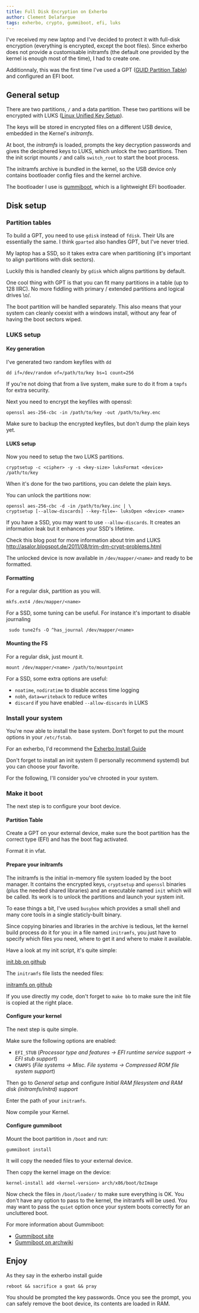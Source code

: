 ```yaml
---
title: Full Disk Encryption on Exherbo
author: Clement Delafargue
tags: exherbo, crypto, gummiboot, efi, luks
---
```


I've received my new laptop and I've decided to protect it with full-disk
encryption (everything is encrypted, except the boot files). Since exherbo
does not provide a customisable initramfs (the default one provided by the
kernel is enough most of the time), I had to create one.

Additionnaly, this was the first time I've used a GPT ([GUID Partition
Table](http://en.wikipedia.org/wiki/GUID_Partition_Table)) and configured an
EFI boot.

## General setup

There are two partitions, `/` and a data partition. These two partitions will
be encrypted with LUKS ([Linux Unified Key Setup](http://en.wikipedia.org/wiki/LUKS)).

The keys will be stored in encrypted files on a different USB device, embedded in the Kernel's *initramfs*.

At boot, the *initramfs* is loaded, prompts the key decryption passwords and
gives the deciphered keys to LUKS, which unlock the two partitions. Then the
init script mounts `/` and calls `switch_root` to start the boot process.

The initramfs archive is bundled in the kernel, so the USB device only
contains bootloader config files and the kernel archive.

The bootloader I use is
[gummiboot](http://freedesktop.org/wiki/Software/gummiboot/), which is a
lightweight EFI bootloader.

## Disk setup


### Partition tables

To build a GPT, you need to use `gdisk` instead of `fdisk`. Their UIs are
essentially the same. I think `gparted` also handles GPT, but I've never
tried.

My laptop has a SSD, so it takes extra care when partitioning (it's important
to align partitions with disk sectors). 

Luckily this is handled cleanly by `gdisk` which aligns partitions by default.

One cool thing with GPT is that you can fit many partitions in a table (up to
128 IIRC). No more fiddling with primary / extended partitions and logical
drives \o/.

The boot partition will be handled separately. This also means that your
system can cleanly coexist with a windows install, without any fear of having
the boot sectors wiped.

### LUKS setup

#### Key generation

I've generated two random keyfiles with `dd`

    dd if=/dev/random of=/path/to/key bs=1 count=256

If you're not doing that from a live system, make sure to do it from a `tmpfs`
for extra security.

Next you need to encrypt the keyfiles with openssl:

    openssl aes-256-cbc -in /path/to/key -out /path/to/key.enc

Make sure to backup the encrypted keyfiles, but don't dump the plain keys yet.

#### LUKS setup

Now you need to setup the two LUKS partitions.

    cryptsetup -c <cipher> -y -s <key-size> luksFormat <device> /path/to/key

When it's done for the two partitions, you can delete the plain keys.

You can unlock the partitions now:

    openssl aes-256-cbc -d -in /path/to/key.inc | \
    cryptsetup [--allow-discards] --key-file=- luksOpen <device> <name>

If you have a SSD, you may want to use `--allow-discards`. It creates an
information leak but it enhances your SSD's lifetime.

Check this blog post for more information about trim and LUKS
<http://asalor.blogspot.de/2011/08/trim-dm-crypt-problems.html>

The unlocked device is now available in `/dev/mapper/<name>` and ready to be
formatted.


#### Formatting

For a regular disk, partition as you will.

    mkfs.ext4 /dev/mapper/<name>

For a SSD, some tuning can be useful. For instance it's important to disable
journaling

     sudo tune2fs -O ^has_journal /dev/mapper/<name>

#### Mounting the FS

For a regular disk, just mount it.

    mount /dev/mapper/<name> /path/to/mountpoint

For a SSD, some extra options are useful:

 - `noatime`, `nodiratime` to disable access time logging
 - `nobh`, `data=writeback` to reduce writes
 - `discard` if you have enabled `--allow-discards` in LUKS

### Install your system

You're now able to install the base system. Don't forget to put the mount
options in your `/etc/fstab`.

For an exherbo, I'd recommend the [Exherbo Install Guide](http://www.exherbo.org/docs/install-guide.html)

Don't forget to install an init system (I personally recommend systemd) but
you can choose your favorite.

For the following, I'll consider you've chrooted in your system.

### Make it boot

The next step is to configure your boot device.

#### Partition Table

Create a GPT on your external device, make sure the boot partition has the
correct type (EFI) and has the boot flag activated.

Format it in vfat.

#### Prepare your initramfs

The initramfs is the initial in-memory file system loaded by the boot manager.
It contains the encrypted keys, `cryptsetup` and `openssl` binaries (plus the
needed shared libraries) and an executable named `init` which will be called.
Its work is to unlock the partitions and launch your system init.

To ease things a bit, I've used `busybox` which provides a small shell and
many core tools in a single staticly-built binary.

Since copying binaries and libraries in the archive is tedious, let the kernel
build process do it for you: in a file named `initramfs`, you just have to
specify which files you need, where to get it and where to make it available.

Have a look at my init script, it's quite simple:

[init.bb on github](https://github.com/divarvel/init/blob/master/init.bb)

The `initramfs` file lists the needed files:

[initramfs on github](https://github.com/divarvel/init/blob/master/initramfs)

If you use directly my code, don't forget to `make bb` to make sure the init
file is copied at the right place.

#### Configure your kernel

The next step is quite simple.

Make sure the following options are enabled:

 - `EFI_STUB` (*Processor type and features -> EFI runtime service support -> EFI stub support*)
 - `CRAMFS` (*File systems -> Misc. File systems -> Compressed ROM file system support*)

Then go to *General setup* and configure *Initial RAM filesystem and RAM disk (initramfs/initrd) support*

Enter the path of your `initramfs`.

Now compile your Kernel.

#### Configure gummiboot

Mount the boot partition in `/boot` and run:

    gummiboot install

It will copy the needed files to your external device.

Then copy the kernel image on the device:

    kernel-install add <kernel-version> arch/x86/boot/bzImage

Now check the files in `/boot/loader/` to make sure everything is OK. You
don't have any option to pass to the kernel, the initramfs will be used. You
may want to pass the `quiet` option once your system boots correctly for an
uncluttered boot.

For more information about Gummiboot:

 - [Gummiboot site](http://freedesktop.org/wiki/Software/gummiboot/)
 - [Gummiboot on archwiki](https://wiki.archlinux.org/index.php/Gummiboot)


## Enjoy

As they say in the exherbo install guide

    reboot && sacrifice a goat && pray

You should be prompted the key passwords. Once you see the prompt, you can
safely remove the boot device, its contents are loaded in RAM.
